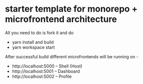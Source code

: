 # starter template for monorepo + microfrontend architecture
All you need to do is fork it and do
- yarn install and build
- yarn workspace <microfrontend> start

After successful build different microfrontends will be running on -
- http://localhost:5000 – Shell (Host)
- http://localhost:5001 – Dashboard
- http://localhost:5002 – Profile
